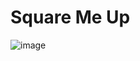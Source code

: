 <h1>Square Me Up</h1>

![image](https://github.com/user-attachments/assets/5c602fcb-b429-4a48-bfd8-71dd73d4b81b)
